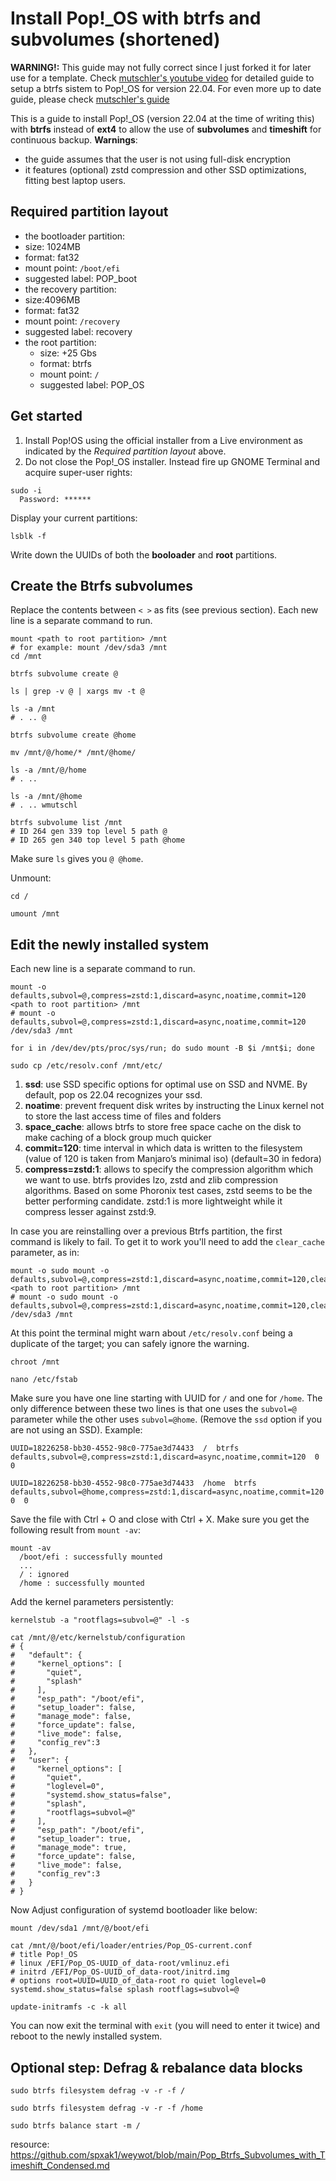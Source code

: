 # Install Pop!_OS with **btrfs** and subvolumes (shortened)

**WARNING!:** This guide may not fully correct since I just forked it for later use for a template. Check [mutschler's youtube video](https://www.youtube.com/watch?v=i8HDHAX1RJc) for detailed guide to setup a btrfs sistem to Pop!_OS for version 22.04. For even more up to date guide, please check [mutschler's guide](https://mutschler.dev/linux/pop-os-btrfs-22-04/)

This is a guide to install Pop!_OS (version 22.04 at the time of writing this) with **btrfs** instead of **ext4** to allow the use of **subvolumes** and **timeshift** for continuous backup. 
__Warnings__:
- the guide assumes that the user is not using full-disk encryption
- it features (optional) zstd compression and other SSD optimizations, fitting best laptop users.

## Required partition layout
- the bootloader partition:
 - size: 1024MB
 - format: fat32
 - mount point: `/boot/efi`
 - suggested label: POP_boot
- the recovery partition:
 - size:4096MB
 - format: fat32
 - mount point: `/recovery`
 - suggested label: recovery
- the root partition:
  - size: +25 Gbs
  - format: btrfs
  - mount point: `/`
  - suggested label: POP_OS

## Get started

1. Install Pop!OS using the official installer from a Live environment as indicated by the _Required partition layout_ above.
2. Do not close the Pop!_OS installer. Instead fire up GNOME Terminal and acquire super-user rights:

```
sudo -i
  Password: ******
```
  
Display your current partitions:
```
lsblk -f
```

Write down the UUIDs of both the __booloader__ and __root__ partitions.

## Create the Btrfs subvolumes

Replace the contents between `< >` as fits (see previous section). Each new line is a separate command to run.

```
mount <path to root partition> /mnt
# for example: mount /dev/sda3 /mnt
cd /mnt

btrfs subvolume create @

ls | grep -v @ | xargs mv -t @

ls -a /mnt
# . .. @

btrfs subvolume create @home

mv /mnt/@/home/* /mnt/@home/

ls -a /mnt/@/home
# . ..

ls -a /mnt/@home
# . .. wmutschl

btrfs subvolume list /mnt
# ID 264 gen 339 top level 5 path @
# ID 265 gen 340 top level 5 path @home
```

Make sure `ls` gives you `@ @home`.

Unmount:
```
cd /

umount /mnt
```

## Edit the newly installed system

Each new line is a separate command to run.

```
mount -o defaults,subvol=@,compress=zstd:1,discard=async,noatime,commit=120 <path to root partition> /mnt
# mount -o defaults,subvol=@,compress=zstd:1,discard=async,noatime,commit=120 /dev/sda3 /mnt

for i in /dev/dev/pts/proc/sys/run; do sudo mount -B $i /mnt$i; done

sudo cp /etc/resolv.conf /mnt/etc/
```
1. **ssd**: use SSD specific options for optimal use on SSD and NVME. By default, pop os 22.04 recognizes your ssd.
2. **noatime**: prevent frequent disk writes by instructing the Linux kernel not to store the last access time of files and folders
3. **space_cache**: allows btrfs to store free space cache on the disk to make caching of a block group much quicker
4. **commit=120**: time interval in which data is written to the filesystem (value of 120 is taken from Manjaro’s minimal iso) (default=30 in fedora)
5. **compress=zstd:1**: allows to specify the compression algorithm which we want to use. btrfs provides lzo, zstd and zlib compression algorithms. Based on some Phoronix test cases, zstd seems to be the better performing candidate. zstd:1 is more lightweight while it compress lesser against zstd:9.

In case you are reinstalling over a previous Btrfs partition, the first command is likely to fail. To get it to work you'll need to add the `clear_cache` parameter, as in:

```
mount -o sudo mount -o defaults,subvol=@,compress=zstd:1,discard=async,noatime,commit=120,clear_cache <path to root partition> /mnt
# mount -o sudo mount -o defaults,subvol=@,compress=zstd:1,discard=async,noatime,commit=120,clear_cache /dev/sda3 /mnt

```

At this point the terminal might warn about `/etc/resolv.conf` being a duplicate of the target; you can safely ignore the warning.

```
chroot /mnt

nano /etc/fstab
```

Make sure you have one line starting with UUID for `/` and one for `/home`. The only difference between these two lines is that one uses the `subvol=@` parameter while the other uses `subvol=@home`. (Remove the `ssd` option if you are not using an SSD). Example:

```
UUID=18226258-bb30-4552-98c0-775ae3d74433  /  btrfs  defaults,subvol=@,compress=zstd:1,discard=async,noatime,commit=120  0  0

UUID=18226258-bb30-4552-98c0-775ae3d74433  /home  btrfs  defaults,subvol=@home,compress=zstd:1,discard=async,noatime,commit=120  0  0
```
Save the file with Ctrl + O and close with Ctrl + X. Make sure you get the following result from `mount -av`:

```
mount -av
  /boot/efi : successfully mounted
  ...
  / : ignored
  /home : successfully mounted
```

Add the kernel parameters persistently:

```
kernelstub -a "rootflags=subvol=@" -l -s
```
```
cat /mnt/@/etc/kernelstub/configuration
# {
#   "default": {
#     "kernel_options": [
#       "quiet",
#       "splash"
#     ],
#     "esp_path": "/boot/efi",
#     "setup_loader": false,
#     "manage_mode": false,
#     "force_update": false,
#     "live_mode": false,
#     "config_rev":3
#   },
#   "user": {
#     "kernel_options": [
#       "quiet",
#       "loglevel=0",
#       "systemd.show_status=false",
#       "splash",
#       "rootflags=subvol=@"
#     ],
#     "esp_path": "/boot/efi",
#     "setup_loader": true,
#     "manage_mode": true,
#     "force_update": false,
#     "live_mode": false,
#     "config_rev":3
#   }
# }
```
Now Adjust configuration of systemd bootloader like below:

```
mount /dev/sda1 /mnt/@/boot/efi

cat /mnt/@/boot/efi/loader/entries/Pop_OS-current.conf
# title Pop!_OS
# linux /EFI/Pop_OS-UUID_of_data-root/vmlinuz.efi
# initrd /EFI/Pop_OS-UUID_of_data-root/initrd.img
# options root=UUID=UUID_of_data-root ro quiet loglevel=0 systemd.show_status=false splash rootflags=subvol=@

```
```
update-initramfs -c -k all
```


You can now exit the terminal with `exit` (you will need to enter it twice) and reboot to the newly installed system.

## Optional step: Defrag & rebalance data blocks

```
sudo btrfs filesystem defrag -v -r -f /

sudo btrfs filesystem defrag -v -r -f /home

sudo btrfs balance start -m /
```

resource: https://github.com/spxak1/weywot/blob/main/Pop_Btrfs_Subvolumes_with_Timeshift_Condensed.md
